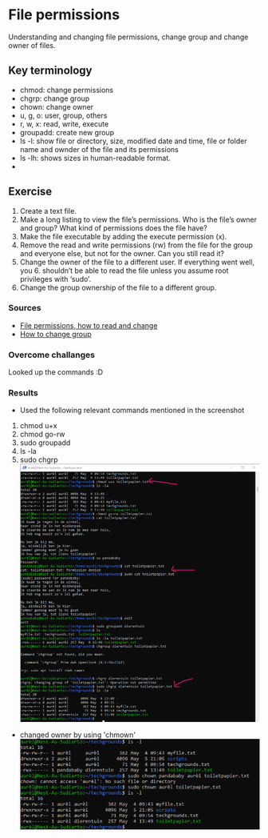 # File permissions
Understanding and changing file permissions, change group and change owner of files. 

## Key terminology
- chmod: change permissions
- chgrp: change group
- chown: change owner
- u, g, o: user, group, others
- r, w, x: read, write, execute
- groupadd: create new group
- ls -l: show file or directory, size, modified date and time, file or folder name and ownder of the file and its permissions
- ls -lh: shows sizes in human-readable format.
- 

## Exercise
1. Create a text file.
2. Make a long listing to view the file’s permissions. Who is the file’s owner and group? What kind of permissions does the file have?
3. Make the file executable by adding the execute permission (x).
4. Remove the read and write permissions (rw) from the file for the group and everyone else, but not for the owner. Can you still read it?
5. Change the owner of the file to a different user. If everything went well, you 6. shouldn’t be able to read the file unless you assume root privileges with ‘sudo’.
7. Change the group ownership of the file to a different group.

### Sources
- [File permissions, how to read and change](https://kb.iu.edu/d/abdb#:~:text=To%20view%20the%20permissions%20for,in%20a%20directory%20in%20Unix.&text=In%20the%20output%20example%20above,a%20file%20or%20a%20directory.)
- [How to change group](https://linuxize.com/post/chgrp-command-in-linux/)

### Overcome challanges
Looked up the commands :D

### Results
- Used the following relevant commands mentioned in the screenshot
1. chmod u+x 
2. chmod go-rw
3. sudo groupadd
4. ls -la
5. sudo chgrp
![screenshot of terminal with commands and results](../00_includes/05-LIN.png)

- changed owner by using 'chmown' 
![screenshot of chown](../00_includes/05-LIN_chown.png)


